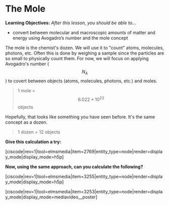<div style="float:right;margin:auto"><ebook-button title="Avogadro's Number" link="https://genchem.science.psu.edu/01-2-avogadro%E2%80%99s-number"></ebook-button></div>

# The Mole


**Learning Objectives:** _After this lesson, you should be able to…_

* convert between molecular and macroscopic amounts of matter and energy using Avogadro’s number and the mole concept

The mole is the chemist's dozen.  We will use it to "count" atoms, molecules, photons, etc.  Often this is done by weighing a sample since the particles are so small to physically count them.  For now, we will focus on applying Avogadro's number ($$N_A$$) to covert between objects (atoms, molecules, photons, etc.) and moles. 

> 1 mole = $$6.022\times10^{23}$$ objects 

Hopefully, that looks like something you have seen before.  It's the same concept as a dozen.
> 1 dozen = 12 objects

**Give this calculation a try:**

[ciscode|rev=1|tool=elmsmedia|item=2769|entity_type=node|render=display_mode|display_mode=h5p]

**Now, using the same approach, can you calculate the following?**

[ciscode|rev=1|tool=elmsmedia|item=3255|entity_type=node|render=display_mode|display_mode=h5p]


[ciscode|rev=1|tool=elmsmedia|item=3253|entity_type=node|render=display_mode|display_mode=mediavideo__poster]